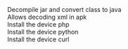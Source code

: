 
<group>
<action warning="Do you want to download it?" auto-off="true" reload="true" visible="[ -e $MODULE_PATH/javaclass ] &amp;&amp; echo 0 || echo 1">
<title>Convert class</title>
<desc>Decompile jar and convert class to java</desc>
<summary sh="echo Download"/>
<script>
wget -q https://github.com/kakathic/Tool-Terminal/raw/master/Module/javaclass.zip2 -O $TMPDIR/modun.zip 2>/dev/null
unzip -oq $TMPDIR/modun.zip -d $START_DIR/data/module
rm -fr $TMPDIR/modun.zip
</script>
</action>
</group>

<group>
<action warning="Do you want to download it?" auto-off="true" reload="true" visible="[ -e $MODULE_PATH/AXMLPrinter2 ] &amp;&amp; echo 0 || echo 1">
<title>AXMLPrinter</title>
<desc>Allows decoding xml in apk</desc>
<summary sh="echo Download"/>
<script>
wget -q https://github.com/kakathic/Tool-Terminal/raw/master/Module/AXMLPrinter2.zip2 -O $TMPDIR/modun.zip 2>/dev/null
unzip -oq $TMPDIR/modun.zip -d $START_DIR/data/module
rm -fr $TMPDIR/modun.zip
</script>
</action>
</group>

<group>
<action warning="You want to install the module ?" auto-off="true" reload="true" visible="[ -e $MODULE_PATH/phptest ] &amp;&amp; echo 0 || echo 1">
<title>PHP</title>
<desc>Install the device php</desc>
<summary sh="echo Download"/>
<script>
echo "Downloading..."
wget -q https://github.com/kakathic/Tool-Terminal/releases/download/php1.0/phptest-$CPU.zip -O $TMPDIR/modun.zip 2>/dev/null
unzip -oq $TMPDIR/modun.zip -d $MODULE_PATH
rm -fr $TMPDIR/modun.zip
echo
echo "Installing..."
tar -xJf $MODULE_PATH/phptest/php-$CPU -C $START_DIR/kr-script 2>/dev/null
</script>
</action>
</group>


<group>
<action warning="You want to install the module ?" auto-off="true" reload="true" visible="[ -e $MODULE_PATH/python ] &amp;&amp; echo 0 || echo 1">
<title>PYTHON</title>
<desc>Install the device python</desc>
<summary sh="echo Download"/>
<script>
echo "Downloading..."
wget -q https://github.com/kakathic/Tool-Terminal/raw/master/Module/python-$CPU.zip2 -O $TMPDIR/modun.zip 2>/dev/null
unzip -oq $TMPDIR/modun.zip -d $MODULE_PATH
rm -fr $TMPDIR/modun.zip
echo
echo "Installing..."
tar -xJf $MODULE_PATH/python/python-$CPU -C $START_DIR/kr-script 2>/dev/null
</script>
</action>
</group>

<group>
<action warning="You want to install the module ?" auto-off="true" reload="true" visible="[ -e $MODULE_PATH/curl ] &amp;&amp; echo 0 || echo 1">
<title>CURL</title>
<desc>Install the device curl</desc>
<summary sh="echo Download"/>
<script>
echo "Downloading..."
wget -q https://github.com/kakathic/Tool-Terminal/raw/master/Module/curl.zip2 -O $TMPDIR/modun.zip 2>/dev/null
unzip -oq $TMPDIR/modun.zip -d $MODULE_PATH
rm -fr $TMPDIR/modun.zip
</script>
</action>
</group>
